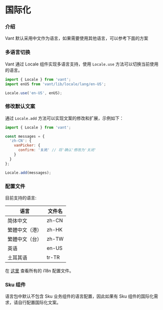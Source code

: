 # 国际化

### 介绍

Vant 默认采用中文作为语言，如果需要使用其他语言，可以参考下面的方案

### 多语言切换

Vant 通过 Locale 组件实现多语言支持，使用 `Locale.use` 方法可以切换当前使用的语言。

```js
import { Locale } from 'vant';
import enUS from 'vant/lib/locale/lang/en-US';

Locale.use('en-US', enUS);
```

### 修改默认文案

通过 `Locale.add` 方法可以实现文案的修改和扩展，示例如下：

```js
import { Locale } from 'vant';

const messages = {
  'zh-CN': {
    vanPicker: {
      confirm: '关闭' // 将'确认'修改为'关闭'
    }
  }
};

Locale.add(messages);
```

### 配置文件

目前支持的语言:

| 语言 | 文件名 |
|------|------|
| 简体中文 | zh-CN |
| 繁體中文（港） | zh-HK |
| 繁體中文（台） | zh-TW |
| 英语 | en-US |
| 土耳其语 | tr-TR |

在 [这里](https://github.com/youzan/vant/tree/dev/src/locale/lang) 查看所有的 i18n 配置文件。

### Sku 组件

语言包中默认不包含 Sku 业务组件的语言配置，因此如果有 Sku 组件的国际化需求，请自行配置国际化文案。
